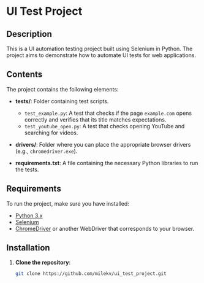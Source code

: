 # UI Test Project

## Description

This is a UI automation testing project built using Selenium in Python. The project aims to demonstrate how to automate UI tests for web applications.

## Contents

The project contains the following elements:

- **tests/**: Folder containing test scripts.
  - `test_example.py`: A test that checks if the page `example.com` opens correctly and verifies that its title matches expectations.
  - `test_youtube_open.py`: A test that checks opening YouTube and searching for videos.

- **drivers/**: Folder where you can place the appropriate browser drivers (e.g., `chromedriver.exe`).

- **requirements.txt**: A file containing the necessary Python libraries to run the tests.

## Requirements

To run the project, make sure you have installed:

- [Python 3.x](https://www.python.org/downloads/)
- [Selenium](https://www.selenium.dev/documentation/en/)
- [ChromeDriver](https://chromedriver.chromium.org/downloads) or another WebDriver that corresponds to your browser.

## Installation

1. **Clone the repository**:

   ```bash
   git clone https://github.com/milekv/ui_test_project.git
